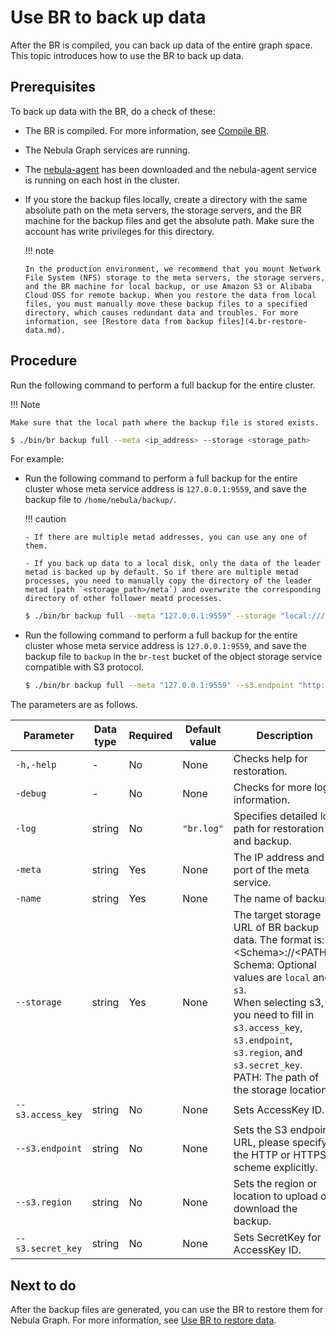 # Use BR to back up data

After the BR is compiled, you can back up data of the entire graph space. This topic introduces how to use the BR to back up data.

## Prerequisites

To back up data with the BR, do a check of these:

- The BR is compiled. For more information, see [Compile BR](2.compile-br.md).

- The Nebula Graph services are running.

- The [nebula-agent](https://github.com/vesoft-inc/nebula-agent) has been downloaded and the nebula-agent service is running on each host in the cluster.

- If you store the backup files locally, create a directory with the same absolute path on the meta servers, the storage servers, and the BR machine for the backup files and get the absolute path. Make sure the account has write privileges for this directory.

  !!! note

      In the production environment, we recommend that you mount Network File System (NFS) storage to the meta servers, the storage servers, and the BR machine for local backup, or use Amazon S3 or Alibaba Cloud OSS for remote backup. When you restore the data from local files, you must manually move these backup files to a specified directory, which causes redundant data and troubles. For more information, see [Restore data from backup files](4.br-restore-data.md).

## Procedure

Run the following command to perform a full backup for the entire cluster.

!!! Note

    Make sure that the local path where the backup file is stored exists.

```bash
$ ./bin/br backup full --meta <ip_address> --storage <storage_path>
```

For example: 

- Run the following command to perform a full backup for the entire cluster whose meta service address is `127.0.0.1:9559`, and save the backup file to `/home/nebula/backup/`.

  !!! caution

      - If there are multiple metad addresses, you can use any one of them.

      - If you back up data to a local disk, only the data of the leader metad is backed up by default. So if there are multiple metad processes, you need to manually copy the directory of the leader metad (path `<storage_path>/meta`) and overwrite the corresponding directory of other follower meatd processes.

  ```bash
  $ ./bin/br backup full --meta "127.0.0.1:9559" --storage "local:///home/nebula/backup/"
  ```

- Run the following command to perform a full backup for the entire cluster whose meta service address is `127.0.0.1:9559`, and save the backup file to `backup` in the `br-test` bucket of the object storage service compatible with S3 protocol.

  ```bash
  $ ./bin/br backup full --meta "127.0.0.1:9559" --s3.endpoint "http://127.0.0.1:9000" --storage="s3://br-test/backup/" --s3.access_key=minioadmin --s3.secret_key=minioadmin --s3.region=default
  ```

The parameters are as follows.

| Parameter    | Data type | Required | Default value | Description                                                                 |
| ---          | ---      | ---           | ---                                                                         | ---       |
| `-h,-help`     | -         | No       | None          | Checks help for restoration.                                                |
| `-debug` | - | No | None | Checks for more log information. |
| `-log`        | string    | No       | `"br.log"`        | Specifies detailed log path for restoration and backup. |
| `-meta`        | string    | Yes       | None        | The IP address and port of the meta service. |
| `-name`        | string    | Yes       | None        | The name of backup. |
| `--storage` | string | Yes | None | The target storage URL of BR backup data. The format is: \<Schema\>://\<PATH\>. <br>Schema: Optional values are `local` and `s3`. <br>When selecting s3, you need to fill in `s3.access_key`, `s3.endpoint`, `s3.region`, and `s3.secret_key`.<br>PATH: The path of the storage location. |
| `--s3.access_key` | string | No | None | Sets AccessKey ID. |
| `--s3.endpoint` | string | No | None | Sets the S3 endpoint URL, please specify the HTTP or HTTPS scheme explicitly. |
| `--s3.region` | string | No | None | Sets the region or location to upload or download the backup. |
| `--s3.secret_key` | string | No | None | Sets SecretKey for AccessKey ID. |

## Next to do

After the backup files are generated, you can use the BR to restore them for Nebula Graph. For more information, see [Use BR to restore data](4.br-restore-data.md).
